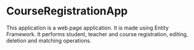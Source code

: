 # CourseRegistrationApp
 This application is a web page application. It is made using Entity Framework. It performs student, teacher and course registration, editing, deletion and matching operations.

